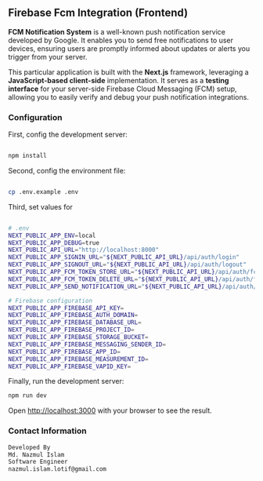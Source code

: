 
## Firebase Fcm Integration (Frontend)
**FCM Notification System** is a well-known push notification service developed by Google. It enables you to send free notifications to user devices, ensuring users are promptly informed about updates or alerts you trigger from your server.

This particular application is built with the **Next.js** framework, leveraging a **JavaScript-based client-side** implementation. It serves as a **testing interface** for your server-side Firebase Cloud Messaging (FCM) setup, allowing you to easily verify and debug your push notification integrations.

### Configuration
First, config the development server:
```bash

npm install
```
Second, config the environment file:
```bash

cp .env.example .env
```
Third, set values for 
```bash

# .env
NEXT_PUBLIC_APP_ENV=local
NEXT_PUBLIC_APP_DEBUG=true
NEXT_PUBLIC_API_URL="http://localhost:8000"
NEXT_PUBLIC_APP_SIGNIN_URL="${NEXT_PUBLIC_API_URL}/api/auth/login"
NEXT_PUBLIC_APP_SIGNOUT_URL="${NEXT_PUBLIC_API_URL}/api/auth/logout"
NEXT_PUBLIC_APP_FCM_TOKEN_STORE_URL="${NEXT_PUBLIC_API_URL}/api/auth/fcm-token"
NEXT_PUBLIC_APP_FCM_TOKEN_DELETE_URL="${NEXT_PUBLIC_API_URL}/api/auth/fcm-token/delete"
NEXT_PUBLIC_APP_SEND_NOTIFICATION_URL="${NEXT_PUBLIC_API_URL}/api/auth/send-notification"

# Firebase configuration
NEXT_PUBLIC_APP_FIREBASE_API_KEY=
NEXT_PUBLIC_APP_FIREBASE_AUTH_DOMAIN=
NEXT_PUBLIC_APP_FIREBASE_DATABASE_URL=
NEXT_PUBLIC_APP_FIREBASE_PROJECT_ID=
NEXT_PUBLIC_APP_FIREBASE_STORAGE_BUCKET=
NEXT_PUBLIC_APP_FIREBASE_MESSAGING_SENDER_ID=
NEXT_PUBLIC_APP_FIREBASE_APP_ID=
NEXT_PUBLIC_APP_FIREBASE_MEASUREMENT_ID=
NEXT_PUBLIC_APP_FIREBASE_VAPID_KEY=

```


Finally, run the development server:
```bash
npm run dev
```

Open [http://localhost:3000](http://localhost:3000) with your browser to see the result.


### Contact Information
```bash
Developed By
Md. Nazmul Islam
Software Engineer
nazmul.islam.lotif@gmail.com
```

